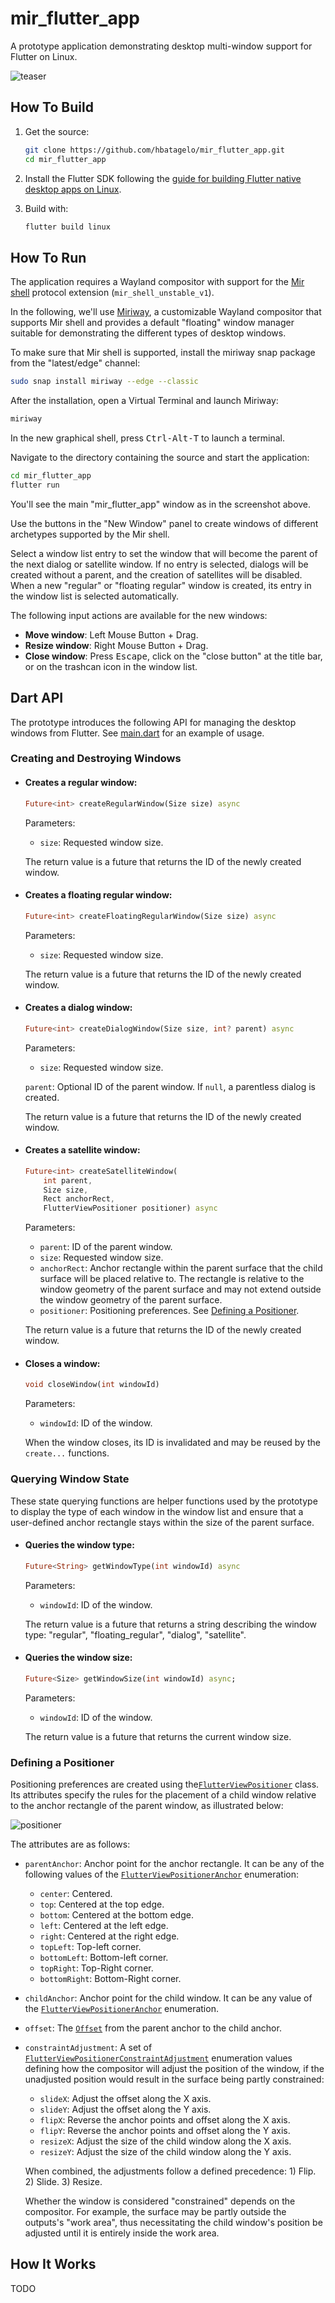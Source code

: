 # mir_flutter_app

A prototype application demonstrating desktop multi-window support for Flutter on Linux.

![teaser](screenshot.png)

## How To Build

1. Get the source:
    ```sh
    git clone https://github.com/hbatagelo/mir_flutter_app.git
    cd mir_flutter_app
    ```
2. Install the Flutter SDK following the [guide for building Flutter native desktop apps on Linux](https://docs.flutter.dev/get-started/install/linux/desktop).
3. Build with:

    ```sh
    flutter build linux
    ```

## How To Run

The application requires a Wayland compositor with support for the [Mir shell](https://github.com/canonical/mir/blob/main/wayland-protocols/mir-shell-unstable-v1.xml) protocol extension (`mir_shell_unstable_v1`).

In the following, we'll use [Miriway](https://snapcraft.io/miriway), a customizable Wayland compositor that supports Mir shell and provides a default "floating" window manager suitable for demonstrating the different types of desktop windows.

To make sure that Mir shell is supported, install the miriway snap package from the "latest/edge" channel:

```sh
sudo snap install miriway --edge --classic
```

After the installation, open a Virtual Terminal and launch Miriway:

```sh
miriway
```

In the new graphical shell, press <kbd>Ctrl-Alt-T</kbd> to launch a terminal.

Navigate to the directory containing the source and start the application:

```sh
cd mir_flutter_app
flutter run
```

You'll see the main "mir_flutter_app" window as in the screenshot above.

Use the buttons in the "New Window" panel to create windows of different archetypes supported by the Mir shell.

Select a window list entry to set the window that will become the parent of the next dialog or satellite window. If no entry is selected, dialogs will be created without a parent, and the creation of satellites will be disabled. When a new "regular" or "floating regular" window is created, its entry in the window list is selected automatically.

The following input actions are available for the new windows:

* **Move window**: Left Mouse Button + Drag.
* **Resize window**: Right Mouse Button + Drag.
* **Close window**: Press <kbd>Escape</kbd>, click on the "close button" at the title bar, or on the trashcan icon in the window list.

## Dart API

The prototype introduces the following API for managing the desktop windows from Flutter. See [main.dart](/lib/main.dart) for an example of usage.

### Creating and Destroying Windows

*   #### Creates a regular window:
    ```dart
    Future<int> createRegularWindow(Size size) async
    ```
    Parameters:
    * `size`: Requested window size.

    The return value is a future that returns the ID of the newly created window.

*   #### Creates a floating regular window:
    ```dart
    Future<int> createFloatingRegularWindow(Size size) async
    ```
    Parameters:
    * `size`: Requested window size.

    The return value is a future that returns the ID of the newly created window.

*   #### Creates a dialog window:
    ```dart
    Future<int> createDialogWindow(Size size, int? parent) async
    ```
    Parameters:
    * `size`: Requested window size.

    `parent`: Optional ID of the parent window. If `null`, a parentless dialog is created.

    The return value is a future that returns the ID of the newly created window.

*   #### Creates a satellite window:
    ```dart
    Future<int> createSatelliteWindow(
        int parent,
        Size size,
        Rect anchorRect,
        FlutterViewPositioner positioner) async
    ```
    Parameters:
    * `parent`: ID of the parent window.
    * `size`: Requested window size.
    * `anchorRect`: Anchor rectangle within the parent surface that the child surface will be placed relative to. The rectangle is relative to the window geometry of the parent surface and may not extend outside the window geometry of the parent surface.
    * `positioner`: Positioning preferences. See [Defining a Positioner](#defining-a-positioner).

    The return value is a future that returns the ID of the newly created window.

* #### Closes a window:
    ```dart
    void closeWindow(int windowId)
    ```
    Parameters:
    * `windowId`: ID of the window.

    When the window closes, its ID is invalidated and may be reused by the `create...` functions.

### Querying Window State

These state querying functions are helper functions used by the prototype to display the type of each window in the window list and ensure that a user-defined anchor rectangle stays within the size of the parent surface.

* #### Queries the window type:
    ```dart
    Future<String> getWindowType(int windowId) async
    ```
    Parameters:
    * `windowId`: ID of the window.

    The return value is a future that returns a string describing the window type: "regular", "floating_regular", "dialog", "satellite".

* #### Queries the window size:
    ```dart
    Future<Size> getWindowSize(int windowId) async;
    ```
    Parameters:
    * `windowId`: ID of the window.

    The return value is a future that returns the current window size.

### Defining a Positioner

Positioning preferences are created using the[`FlutterViewPositioner`](/lib/flutter_view_positioner.dart) class. Its attributes specify the rules for the placement of a child window relative to the anchor rectangle of the parent window, as illustrated below:

![positioner](positioning.svg)

The attributes are as follows:

* `parentAnchor`: Anchor point for the anchor rectangle. It can be any of the following values of the [`FlutterViewPositionerAnchor`](/lib/flutter_view_positioner.dart) enumeration:
    * `center`: Centered.
    * `top`: Centered at the top edge.
    * `bottom`:  Centered at the bottom edge.
    * `left`: Centered at the left edge.
    * `right`: Centered at the right edge.
    * `topLeft`: Top-left corner.
    * `bottomLeft`: Bottom-left corner.
    * `topRight`: Top-Right corner.
    * `bottomRight`: Bottom-Right corner.

* `childAnchor`: Anchor point for the child window. It can be any value of the [`FlutterViewPositionerAnchor`](/lib/flutter_view_positioner.dart) enumeration.
* `offset`: The [`Offset`](https://api.flutter.dev/flutter/dart-ui/Offset-class.html) from the parent anchor to the child anchor.
* `constraintAdjustment`: A set of [`FlutterViewPositionerConstraintAdjustment`](/lib/flutter_view_positioner.dart) enumeration values defining how the compositor will adjust the position of the window, if the unadjusted position would result in the surface being partly constrained:
    * `slideX`: Adjust the offset along the X axis.
    * `slideY`: Adjust the offset along the Y axis.
    * `flipX`: Reverse the anchor points and offset along the X axis.
    * `flipY`: Reverse the anchor points and offset along the Y axis.
    * `resizeX`: Adjust the size of the child window along the X axis.
    * `resizeY`: Adjust the size of the child window along the Y axis.

    When combined, the adjustments follow a defined precedence: 1) Flip. 2) Slide. 3) Resize.

    Whether the window is considered "constrained" depends on the compositor. For example, the surface may be partly outside the outputs's "work area", thus necessitating the child window's position be adjusted until it is entirely inside the work area.

## How It Works

TODO